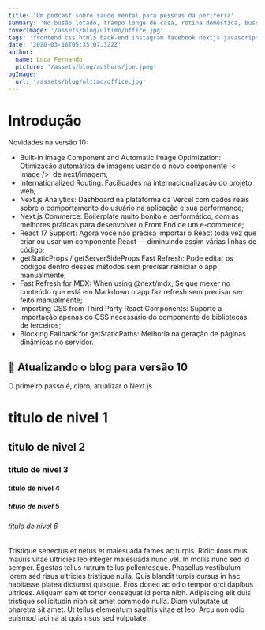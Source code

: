 ```yaml
---
title: 'Um podcast sobre saúde mental para pessoas da periferia'
summary: 'No busão lotado, trampo longe de casa, rotina doméstica, busca por evolução profissional, estabilidade financeira e muito mais, a única maneira não perder o controle é malabarizar!'
coverImage: '/assets/blog/ultimo/office.jpg'
tags: 'frontend css html5 back-end instagram facebook nextjs javascript reactJs node'
date: '2020-03-16T05:35:07.322Z'
author:
  name: Luca Fernando
  picture: '/assets/blog/authors/joe.jpeg'
ogImage:
  url: '/assets/blog/ultimo/office.jpg'
---
```


# Introdução

Novidades na versão 10:

- Built-in Image Component and Automatic Image Optimization: Otimização automática de imagens usando o novo componente '< Image />' de next/imagem;
- Internationalized Routing: Facilidades na internacionalização do projeto web;
- Next.js Analytics: Dashboard na plataforma da Vercel com dados reais sobre o comportamento do usuário na aplicação e sua performance;
- Next.js Commerce: Boilerplate muito bonito e performático, com as melhores práticas para desenvolver o Front End de um e-commerce;
- React 17 Support: Agora você não precisa importar o React toda vez que criar ou usar um componente React — diminuindo assim várias linhas de código;
- getStaticProps / getServerSideProps Fast Refresh: Pode editar os códigos dentro desses métodos sem precisar reiniciar o app manualmente;
- Fast Refresh for MDX: When using @next/mdx, Se que mexer no conteúdo que está em Markdown o app faz refresh sem precisar ser feito manualmente;
- Importing CSS from Third Party React Components: Suporte a importação apenas do CSS necessário do componente de bibliotecas de terceiros;
- Blocking Fallback for getStaticPaths: Melhoria na geração de páginas dinâmicas no servidor.

## 🔄 Atualizando o blog para versão 10

O primeiro passo é, claro, atualizar o Next.js

# titulo de nivel 1
## titulo de nivel 2
### titulo de nivel 3
#### titulo de nivel 4
##### titulo de nivel 5
###### titulo de nivel 6

Tristique senectus et netus et malesuada fames ac turpis. Ridiculous mus mauris vitae ultricies leo integer malesuada nunc vel. In mollis nunc sed id semper. Egestas tellus rutrum tellus pellentesque. Phasellus vestibulum lorem sed risus ultricies tristique nulla. Quis blandit turpis cursus in hac habitasse platea dictumst quisque. Eros donec ac odio tempor orci dapibus ultrices. Aliquam sem et tortor consequat id porta nibh. Adipiscing elit duis tristique sollicitudin nibh sit amet commodo nulla. Diam vulputate ut pharetra sit amet. Ut tellus elementum sagittis vitae et leo. Arcu non odio euismod lacinia at quis risus sed vulputate.
